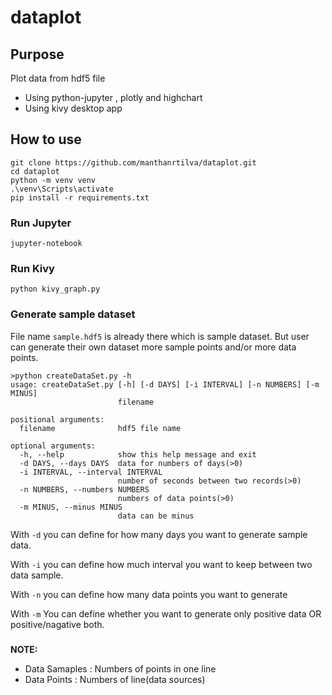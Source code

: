# dataplot
## Purpose 
Plot data from hdf5 file
- Using python-jupyter , plotly and highchart
- Using kivy desktop app

## How to use
```
git clone https://github.com/manthanrtilva/dataplot.git
cd dataplot
python -m venv venv
.\venv\Scripts\activate
pip install -r requirements.txt
```
### Run Jupyter
```
jupyter-notebook
```
### Run Kivy
```
python kivy_graph.py
```
### Generate sample dataset
File name `sample.hdf5` is already there which is sample dataset. But user can generate their own dataset more sample points and/or more data points.
```
>python createDataSet.py -h
usage: createDataSet.py [-h] [-d DAYS] [-i INTERVAL] [-n NUMBERS] [-m MINUS]
                        filename

positional arguments:
  filename              hdf5 file name

optional arguments:
  -h, --help            show this help message and exit
  -d DAYS, --days DAYS  data for numbers of days(>0)
  -i INTERVAL, --interval INTERVAL
                        number of seconds between two records(>0)
  -n NUMBERS, --numbers NUMBERS
                        numbers of data points(>0)
  -m MINUS, --minus MINUS
                        data can be minus
```
With `-d` you can define for how many days you want to generate sample data.

With `-i` you can define how much interval you want to keep between two data sample.

With `-n` you can define how many data points you want to generate

With `-m` You can define whether you want to generate only positive data OR positive/nagative both.
###
__NOTE:__ 
- Data Samaples : Numbers of points in one line
- Data Points : Numbers of line(data sources)
